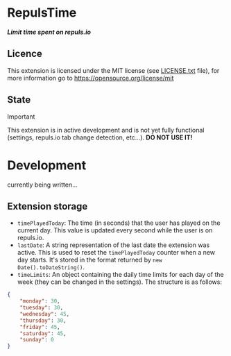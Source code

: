 # RepulsTime
***Limit time spent on repuls.io***

## Licence
This extension is licensed under the MIT license (see [LICENSE.txt](LICENCE.txt) file), for more information go to https://opensource.org/license/mit

## State
> [!IMPORTANT]
> This extension is in active development and is not yet fully functional (settings, repuls.io tab change detection, etc...). **DO NOT USE IT!**

# Development
currently being written...
## Extension storage
- `timePlayedToday`: The time (in seconds) that the user has played on the current day. This value is updated every second while the user is on repuls.io.
- `lastDate`: A string representation of the last date the extension was active. This is used to reset the `timePlayedToday` counter when a new day starts. It's stored in the format returned by `new Date().toDateString()`.
- `timeLimits`: An object containing the daily time limits for each day of the week (they can be changed in the settings). The structure is as follows:
```json
{
    "monday": 30,
    "tuesday": 30,
    "wednesday": 45,
    "thursday": 30,
    "friday": 45,
    "saturday": 45,
    "sunday": 0
}
```